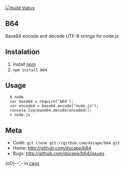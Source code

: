 [![build status](https://secure.travis-ci.org/dscape/b64.png)](http://travis-ci.org/dscape/b64)
## B64

Base64 encode and decode UTF-8 strings for node.js

## Instalation

1. Install [npm][1]
2. `npm install b64`

## Usage

      $ node
      var base64 = require('b64');
      var encoded = base64.encode("node.js");
      console.log(base64.decode(encoded));
      > node.js

## Meta

* Code: `git clone git://github.com/dscape/b64.git`
* Home: <http://github.com/dscape/b64>
* Bugs: <http://github.com/dscape/b64/issues>

(oO)--',- in [caos][3]

[1]: http://npmjs.org
[2]: http://github.com/dscape/b64/issues
[3]: http://caos.di.uminho.pt/

